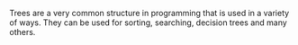 Trees are a very common structure in programming that is used in a variety of ways. They can be used for sorting, searching, decision trees and many others.

